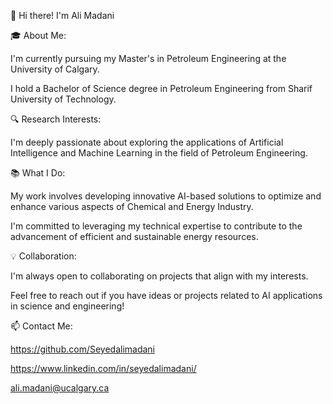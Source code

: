 👋 Hi there! I'm Ali Madani

🎓 About Me:

I'm currently pursuing my Master's in Petroleum Engineering at the University of Calgary.

I hold a Bachelor of Science degree in Petroleum Engineering from Sharif University of Technology.

🔍 Research Interests:

I'm deeply passionate about exploring the applications of Artificial Intelligence and Machine Learning in the field of Petroleum Engineering.

📚 What I Do:

My work involves developing innovative AI-based solutions to optimize and enhance various aspects of Chemical and Energy Industry.

I'm committed to leveraging my technical expertise to contribute to the advancement of efficient and sustainable energy resources.

💡 Collaboration:

I'm always open to collaborating on projects that align with my interests.

Feel free to reach out if you have ideas or projects related to AI applications in science and engineering!


📫 Contact Me:

https://github.com/Seyedalimadani

https://www.linkedin.com/in/seyedalimadani/

ali.madani@ucalgary.ca
